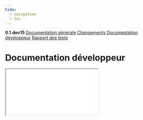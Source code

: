 ```yaml
---
hide:
  - navigation
  - toc
---
```


<div id="version_menu">
  <b>0.1.dev15</b>
  <a href="../">Documentation générale</a>
  <a href="../CHANGELOG/">Changements</a>
  <a href="../DOCUMENTATION/">Documentation développeur</a>
  <a href="../TESTS/">Rapport des tests</a>
</div>

# Documentation développeur

<iframe src="../rok4/index.html"></iframe>